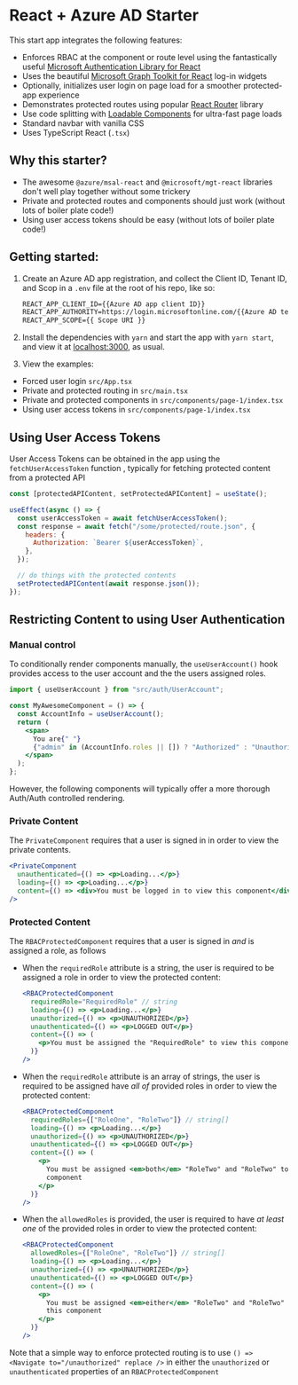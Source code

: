 # React + Azure AD Starter

This start app integrates the following features:

- Enforces RBAC at the component or route level using the fantastically
  useful [Microsoft Authentication Library for
  React](https://www.npmjs.com/package/@azure/msal-react)
- Uses the beautiful [Microsoft Graph Toolkit for
  React](https://www.npmjs.com/package/@microsoft/mgt-react) log-in widgets
- Optionally, initializes user login on page load for a smoother protected-app experience
- Demonstrates protected routes using popular [React Router](https://reactrouter.com/en/main) library
- Use code splitting with [Loadable Components](https://loadable-components.com/) for ultra-fast page loads
- Standard navbar with vanilla CSS
- Uses TypeScript React (`.tsx`)

## Why this starter?

- The awesome `@azure/msal-react` and `@microsoft/mgt-react` libraries don't
  well play together without some trickery
- Private and protected routes and components should just work (without lots
  of boiler plate code!)
- Using user access tokens should be easy (without lots of boiler plate code!)

## Getting started:

1. Create an Azure AD app registration, and collect the Client ID, Tenant ID,
   and Scop in a `.env` file at the root of his repo, like so:

   ```txt
   REACT_APP_CLIENT_ID={{Azure AD app client ID}}
   REACT_APP_AUTHORITY=https://login.microsoftonline.com/{{Azure AD tenant ID}}
   REACT_APP_SCOPE={{ Scope URI }}
   ```

1. Install the dependencies with `yarn` and start the app with `yarn start`,
   and view it at [localhost:3000](), as usual.

1. View the examples:

- Forced user login `src/App.tsx`
- Private and protected routing in `src/main.tsx`
- Private and protected components in `src/components/page-1/index.tsx`
- Using user access tokens in `src/components/page-1/index.tsx`

## Using User Access Tokens

User Access Tokens can be obtained in the app using the
`fetchUserAccessToken` function , typically for fetching protected content
from a protected API

```js
const [protectedAPIContent, setProtectedAPIContent] = useState();

useEffect(async () => {
  const userAccessToken = await fetchUserAccessToken();
  const response = await fetch("/some/protected/route.json", {
    headers: {
      Authorization: `Bearer ${userAccessToken}`,
    },
  });

  // do things with the protected contents
  setProtectedAPIContent(await response.json());
});
```

## Restricting Content to using User Authentication

### Manual control

To conditionally render components manually, the `useUserAccount()` hook provides access to the user account and the the users assigned roles.

```jsx
import { useUserAccount } from "src/auth/UserAccount";

const MyAwesomeComponent = () => {
  const AccountInfo = useUserAccount();
  return (
    <span>
      You are{" "}
      {"admin" in (AccountInfo.roles || []) ? "Authorized" : "Unauthorized"}
    </span>
  );
};
```

However, the following components will typically offer a more thorough
Auth/Auth controlled rendering.

### Private Content

The `PrivateComponent` requires that a user is signed in in order to view the
private contents.

```jsx
<PrivateComponent
  unauthenticated={() => <p>Loading...</p>}
  loading={() => <p>Loading...</p>}
  content={() => <div>You must be logged in to view this component</div>}
/>
```

### Protected Content

The `RBACProtectedComponent` requires that a user is signed in _and_ is
assigned a role, as follows

- When the `requiredRole` attribute is a string, the user is required to be
  assigned a role in order to view the protected content:

  ```jsx
  <RBACProtectedComponent
    requiredRole="RequiredRole" // string
    loading={() => <p>Loading...</p>}
    unauthorized={() => <p>UNAUTHORIZED</p>}
    unauthenticated={() => <p>LOGGED OUT</p>}
    content={() => (
      <p>You must be assigned the "RequiredRole" to view this component</p>
    )}
  />
  ```

- When the `requiredRole` attribute is an array of strings, the user is
  required to be assigned have _all of_ provided roles in order to view the
  protected content:

  ```jsx
  <RBACProtectedComponent
    requiredRoles={["RoleOne", "RoleTwo"]} // string[]
    loading={() => <p>Loading...</p>}
    unauthorized={() => <p>UNAUTHORIZED</p>}
    unauthenticated={() => <p>LOGGED OUT</p>}
    content={() => (
      <p>
        You must be assigned <em>both</em> "RoleTwo" and "RoleTwo" to view this
        component
      </p>
    )}
  />
  ```

- When the `allowedRoles` is provided, the user is required to have _at least
  one_ of the provided roles in order to view the protected content:

  ```jsx
  <RBACProtectedComponent
    allowedRoles={["RoleOne", "RoleTwo"]} // string[]
    loading={() => <p>Loading...</p>}
    unauthorized={() => <p>UNAUTHORIZED</p>}
    unauthenticated={() => <p>LOGGED OUT</p>}
    content={() => (
      <p>
        You must be assigned <em>either</em> "RoleTwo" and "RoleTwo" to view
        this component
      </p>
    )}
  />
  ```

Note that a simple way to enforce protected routing is to use `() =>
<Navigate to="/unauthorized" replace />` in either the `unauthorized` or
`unauthenticated` properties of an `RBACProtectedComponent`
